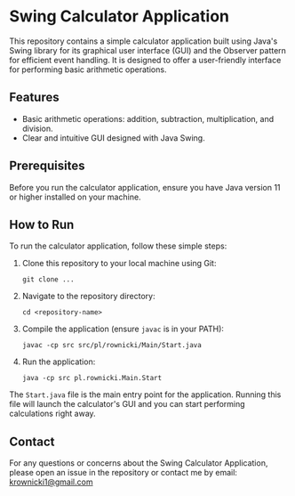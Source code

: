 # Swing Calculator Application

This repository contains a simple calculator application built using Java's Swing library for its graphical user interface (GUI) and the Observer pattern for efficient event handling. It is designed to offer a user-friendly interface for performing basic arithmetic operations.

## Features

- Basic arithmetic operations: addition, subtraction, multiplication, and division.
- Clear and intuitive GUI designed with Java Swing.

## Prerequisites

Before you run the calculator application, ensure you have Java version 11 or higher installed on your machine.

## How to Run

To run the calculator application, follow these simple steps:

1. Clone this repository to your local machine using Git:
    ```
    git clone ...
    ```
2. Navigate to the repository directory:
    ```
    cd <repository-name>
    ```
3. Compile the application (ensure `javac` is in your PATH):
    ```
    javac -cp src src/pl/rownicki/Main/Start.java
    ```
4. Run the application:
    ```
    java -cp src pl.rownicki.Main.Start
    ```

The `Start.java` file is the main entry point for the application. Running this file will launch the calculator's GUI and you can start performing calculations right away.

## Contact

For any questions or concerns about the Swing Calculator Application, please open an issue in the repository or contact me by email: krownicki1@gmail.com


